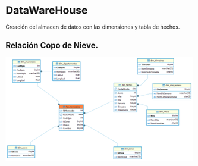 # DataWareHouse
Creación del almacen de datos con las dimensiones y tabla de hechos. 

## Relación Copo de Nieve.
![Screenshot of a comment on a GitHub issue showing an image, added in the Markdown, of an Octocat smiling and raising a tentacle.](Tabla_Relacion_SnowFlake.png)

